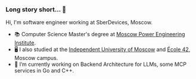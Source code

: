 ### Long story short... 👋

<!--
**AlexanderSmetannikov/AlexanderSmetannikov** is a ✨ _special_ ✨ repository because its `README.md` (this file) appears on your GitHub profile.
Here are some ideas to get you started:

- 🔭 I’m currently working on ...
- 🌱 I’m currently learning ...
- 👯 I’m looking to collaborate on ...
- 🤔 I’m looking for help with ...
- 💬 Ask me about ...
- 📫 How to reach me: ...
- 😄 Pronouns: ...
- ⚡ Fun fact: ...
-->
Hi, I'm software engineer working at SberDevices, Moscow.

- 📚 Computer Science Master's degree at [Moscow Power Engineering Institute](https://mpei.ru/lang/en/Pages/default.aspx).
- 🖥️ I also studied at the [Independent University of Moscow](https://mccme.ru/en/nmu/) and [École 42](https://21-school.ru/), Moscow campus.
- 🔭 I’m currently working on Backend Architecture for LLMs, some MCP services in Go and C++.

